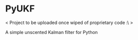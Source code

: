 # PyUKF

< Project to be uploaded once wiped of proprietary code :\ >

A simple unscented Kalman filter for Python
